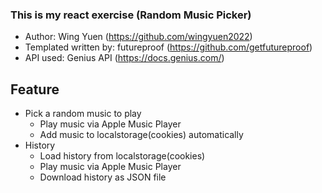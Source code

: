 ### This is my react exercise (Random Music Picker)

- Author: Wing Yuen (https://github.com/wingyuen2022)
- Templated written by: futureproof (https://github.com/getfutureproof)
- API used: Genius API (https://docs.genius.com/)

## Feature

- Pick a random music to play
    - Play music via Apple Music Player
    - Add music to localstorage(cookies) automatically
- History
    - Load history from localstorage(cookies)
    - Play music via Apple Music Player
    - Download history as JSON file